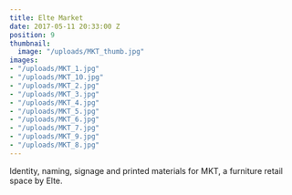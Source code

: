 ```yaml
---
title: Elte Market
date: 2017-05-11 20:33:00 Z
position: 9
thumbnail:
  image: "/uploads/MKT_thumb.jpg"
images:
- "/uploads/MKT_1.jpg"
- "/uploads/MKT_10.jpg"
- "/uploads/MKT_2.jpg"
- "/uploads/MKT_3.jpg"
- "/uploads/MKT_4.jpg"
- "/uploads/MKT_5.jpg"
- "/uploads/MKT_6.jpg"
- "/uploads/MKT_7.jpg"
- "/uploads/MKT_9.jpg"
- "/uploads/MKT_8.jpg"
---
```


Identity, naming, signage and printed materials for MKT, a furniture retail space by Elte.